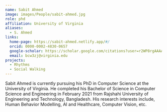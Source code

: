 ```yaml
---
name: Sabit Ahmed
image: images/People/sabit-ahmed.jpg
role: phd
affiliation: University of Virginia
aliases:
  - S. Ahmed
links:
  home-page: https://sabit-ahmed.netlify.app/#/
  orcid: 0000-0002-4830-0657
  google-scholar: https://scholar.google.com/citations?user=r2WP8rgAAAAJ&hl=en
  email: bcw3zj@virginia.edu
projects: 
  - Rhythms
  - Social Walking 
---
```


Sabit Ahmed is currently pursuing his PhD in Computer Science at the University of Virginia. He 
completed his Bachelor of Science in Computer Science and Engineering in February 2021 from Rajshahi University of
Engineering and Technology, Bangladesh. His research interests include, Human Behavior Modelling, AI and Healthcare,
Computer Vision, etc.